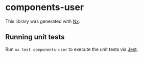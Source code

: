 # components-user

This library was generated with [Nx](https://nx.dev).

## Running unit tests

Run `nx test components-user` to execute the unit tests via [Jest](https://jestjs.io).
